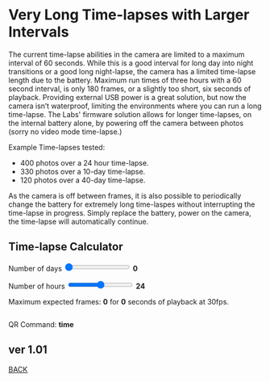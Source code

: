 <script src="../../jquery.min.js"></script>
<script src="../../qrcodeborder.js"></script>
<style>
        #qrcode{
            width: 100%;
        }
        div{
            width: 100%;
            display: inline-block;
        }
</style>

# Very Long Time-lapses with Larger Intervals

The current time-lapse abilities in the camera are limited to a maximum interval of 60 seconds. While this is a good interval for long day into night transitions or a good long night-lapse, the camera has a limited time-lapse length due to the battery. Maximum run times of three hours with a 60 second interval, is only 180 frames, or a slightly too short, six seconds of playback. Providing external USB power is a great solution, but now the camera isn’t waterproof, limiting the environments where you can run a long time-lapse. The Labs' firmware solution allows for longer time-lapses, on the internal battery alone, by powering off the camera between photos (sorry no video mode time-lapse.)

Example Time-lapses tested:
* 400 photos over a 24 hour time-lapse. 
* 330 photos over a 10-day time-lapse. 
* 120 photos over a 40-day time-lapse.

As the camera is off between frames, it is also possible to periodically change the battery for extremely long time-laspes without interrupting the time-lapse in progress. Simply replace the battery, power on the camera, the time-lapse will automatically continue.

## Time-lapse Calculator

Number of days <input type="range" id="days" name="days" min="0" max="60" value="0"><label for="days"></label> <b id="daystext">0</b>

Number of hours <input type="range" id="hours" name="hours" min="0" max="48" value="24"><label for="hours"></label> <b id="hourstext">24</b>

Maximum expected frames: <b id="framestext">0</b> for  <b id="playtext">0</b> seconds of playback at 30fps.


<center>
<div id="qrcode"></div>
<br>
</center>

QR Command: <b id="qrtext">time</b><br>
        
## ver 1.01
[BACK](..)

<script>
var once = true;
var qrcode;
var cmd = "!60SQ!1R";

function makeQR() 
{	
  if(once === true)
  {
    qrcode = new QRCode(document.getElementById("qrcode"), 
    {
      text : "!oMBURN=\"\"",
      width : 360,
      height : 360,
      correctLevel : QRCode.CorrectLevel.M
    });
    once = false;
  }
}

function timeLoop()
{
  if(document.getElementById("days") !== null)
  {
	var d = document.getElementById("days").value;
	var h = document.getElementById("hours").value;
	
	var f = 400 - ( ( ( (d * 24) + h) * 7) / 24);
	var p = f / 30;
	var i = ( ( (d * 24) + h) * 3600 / f) - 15; 
	
	//p = p.toFixed(1);
	//f = p.toFixed(0);
	i = i.toFixed(0);
	
	document.getElementById("daystext").innerHTML = d;
	document.getElementById("hourstext").innerHTML = h;
	document.getElementById("framestext").innerHTML = f;
	document.getElementById("playtext").innerHTML = p;	
	
	cmd = "!" + i + "SQ!1R";
  }
  
  qrcode.clear(); 
  qrcode.makeCode(cmd);
  document.getElementById("qrtext").innerHTML = cmd;
  var t = setTimeout(timeLoop, 100);
}

function myReloadFunction() {
  location.reload();
}

makeQR();
timeLoop();

</script>
